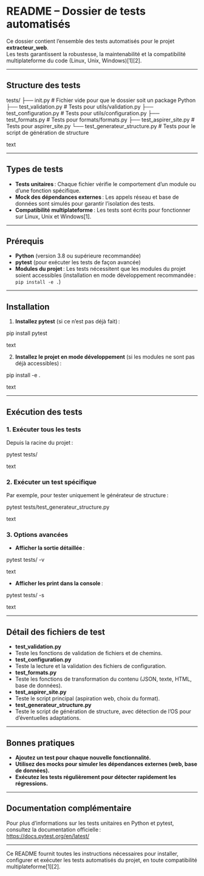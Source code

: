 # README – Dossier de tests automatisés

Ce dossier contient l’ensemble des tests automatisés pour le projet **extracteur_web**.  
Les tests garantissent la robustesse, la maintenabilité et la compatibilité multiplateforme du code (Linux, Unix, Windows)[1][2].

---

## Structure des tests

tests/
├── init.py # Fichier vide pour que le dossier soit un package Python
├── test_validation.py # Tests pour utils/validation.py
├── test_configuration.py # Tests pour utils/configuration.py
├── test_formats.py # Tests pour formats/formats.py
├── test_aspirer_site.py # Tests pour aspirer_site.py
└── test_generateur_structure.py # Tests pour le script de génération de structure

text

---

## Types de tests

- **Tests unitaires** : Chaque fichier vérifie le comportement d’un module ou d’une fonction spécifique.
- **Mock des dépendances externes** : Les appels réseau et base de données sont simulés pour garantir l’isolation des tests.
- **Compatibilité multiplateforme** : Les tests sont écrits pour fonctionner sur Linux, Unix et Windows[1].

---

## Prérequis

- **Python** (version 3.8 ou supérieure recommandée)
- **pytest** (pour exécuter les tests de façon avancée)
- **Modules du projet** : Les tests nécessitent que les modules du projet soient accessibles (installation en mode développement recommandée : `pip install -e .`)

---

## Installation

1. **Installez pytest** (si ce n’est pas déjà fait) :

pip install pytest

text

2. **Installez le projet en mode développement** (si les modules ne sont pas déjà accessibles) :

pip install -e .

text

---

## Exécution des tests

### 1. **Exécuter tous les tests**

Depuis la racine du projet :

pytest tests/

text

### 2. **Exécuter un test spécifique**

Par exemple, pour tester uniquement le générateur de structure :

pytest tests/test_generateur_structure.py

text

### 3. **Options avancées**

- **Afficher la sortie détaillée** :

pytest tests/ -v

text

- **Afficher les print dans la console** :

pytest tests/ -s

text

---

## Détail des fichiers de test

- **test_validation.py**  
- Teste les fonctions de validation de fichiers et de chemins.
- **test_configuration.py**  
- Teste la lecture et la validation des fichiers de configuration.
- **test_formats.py**  
- Teste les fonctions de transformation du contenu (JSON, texte, HTML, base de données).
- **test_aspirer_site.py**  
- Teste le script principal (aspiration web, choix du format).
- **test_generateur_structure.py**  
- Teste le script de génération de structure, avec détection de l’OS pour d’éventuelles adaptations.

---

## Bonnes pratiques

- **Ajoutez un test pour chaque nouvelle fonctionnalité.**
- **Utilisez des mocks pour simuler les dépendances externes (web, base de données).**
- **Exécutez les tests régulièrement pour détecter rapidement les régressions.**

---

## Documentation complémentaire

Pour plus d’informations sur les tests unitaires en Python et pytest, consultez la documentation officielle :  
https://docs.pytest.org/en/latest/

---

Ce README fournit toutes les instructions nécessaires pour installer, configurer et exécuter les tests automatisés du projet, en toute compatibilité multiplateforme[1][2].